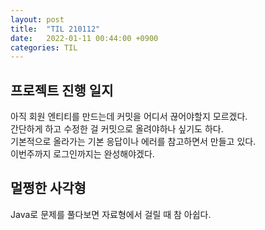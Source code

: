 ```yaml
---
layout: post
title:  "TIL 210112"
date:   2022-01-11 00:44:00 +0900
categories: TIL
---
```


## 프로젝트 진행 일지
아직 회원 엔티티를 만드는데 커밋을 어디서 끊어야할지 모르겠다.  
간단하게 하고 수정한 걸 커밋으로 올려야하나 싶기도 하다.  
기본적으로 올라가는 기본 응답이나 에러를 참고하면서 만들고 있다.  
이번주까지 로그인까지는 완성해야겠다.

## 멀쩡한 사각형
Java로 문제를 풀다보면 자료형에서 걸릴 때 참 아쉽다.
